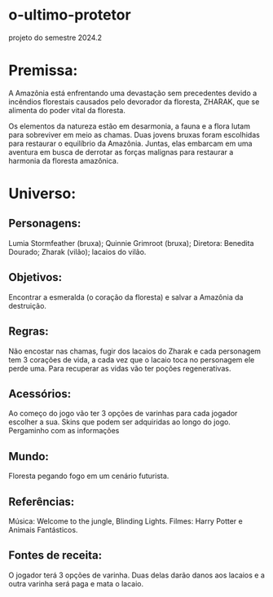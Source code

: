 # o-ultimo-protetor
projeto do semestre 2024.2


# Premissa:

A Amazônia está enfrentando uma devastação sem precedentes devido 
a incêndios florestais causados pelo devorador da floresta, ZHARAK, que se alimenta do poder vital da floresta.

Os elementos da natureza estão em desarmonia, a fauna e a flora lutam para sobreviver em meio as chamas. 
Duas jovens bruxas foram escolhidas para restaurar o equilíbrio da Amazônia. Juntas, elas embarcam em uma aventura em busca de derrotar as forças malignas para restaurar a harmonia da floresta amazônica.

# Universo:

## Personagens:

Lumia Stormfeather (bruxa); Quinnie Grimroot (bruxa); Diretora: Benedita Dourado; Zharak (vilão); lacaios do vilão.

## Objetivos:

Encontrar a esmeralda (o coração da floresta) e salvar a Amazônia da destruição.

## Regras:

Não encostar nas chamas, fugir dos lacaios do Zharak e cada personagem tem 3 corações de vida, a cada vez que o lacaio toca no personagem ele perde uma. Para recuperar as vidas vão ter poções regenerativas.


##  Acessórios:

Ao começo do jogo vão ter 3 opções de varinhas para cada jogador escolher a sua.
Skins que podem ser adquiridas ao longo do jogo.
Pergaminho com as informações

## Mundo:

Floresta pegando fogo em um cenário futurista. 

## Referências:

Música: Welcome to the jungle, Blinding Lights.
Filmes: Harry Potter e Animais Fantásticos.

## Fontes de receita:

O jogador terá 3 opções de varinha. Duas delas darão danos aos lacaios e a outra varinha será paga e mata o lacaio.
